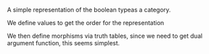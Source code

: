 A simple representation of the boolean typeas a category.

We define values to get the order for the representation

We then define morphisms via truth tables, since we need to get dual argument function, this seems simplest.
